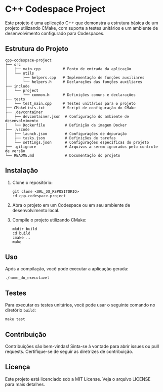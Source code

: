# C++ Codespace Project

Este projeto é uma aplicação C++ que demonstra a estrutura básica de um projeto utilizando CMake, com suporte a testes unitários e um ambiente de desenvolvimento configurado para Codespaces.

## Estrutura do Projeto

```
cpp-codespace-project
├── src
│   ├── main.cpp          # Ponto de entrada da aplicação
│   └── utils
│       ├── helpers.cpp   # Implementação de funções auxiliares
│       └── helpers.h     # Declarações das funções auxiliares
├── include
│   └── project
│       └── common.h      # Definições comuns e declarações
├── tests
│   └── test_main.cpp     # Testes unitários para o projeto
├── CMakeLists.txt        # Script de configuração do CMake
├── .devcontainer
│   ├── devcontainer.json  # Configuração do ambiente de desenvolvimento
│   └── Dockerfile         # Definição da imagem Docker
├── .vscode
│   ├── launch.json        # Configurações de depuração
│   ├── tasks.json         # Definições de tarefas
│   └── settings.json      # Configurações específicas do projeto
├── .gitignore             # Arquivos a serem ignorados pelo controle de versão
└── README.md              # Documentação do projeto
```

## Instalação

1. Clone o repositório:
   ```
   git clone <URL_DO_REPOSITORIO>
   cd cpp-codespace-project
   ```

2. Abra o projeto em um Codespace ou em seu ambiente de desenvolvimento local.

3. Compile o projeto utilizando CMake:
   ```
   mkdir build
   cd build
   cmake ..
   make
   ```

## Uso

Após a compilação, você pode executar a aplicação gerada:
```
./nome_do_executavel
```

## Testes

Para executar os testes unitários, você pode usar o seguinte comando no diretório `build`:
```
make test
```

## Contribuição

Contribuições são bem-vindas! Sinta-se à vontade para abrir issues ou pull requests. Certifique-se de seguir as diretrizes de contribuição.

## Licença

Este projeto está licenciado sob a MIT License. Veja o arquivo LICENSE para mais detalhes.